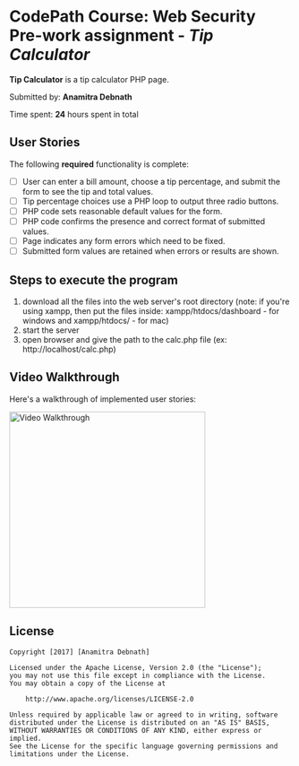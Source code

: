 # CodePath Course: Web Security Pre-work assignment - *Tip Calculator*

**Tip Calculator** is a tip calculator PHP page.

Submitted by: **Anamitra Debnath**

Time spent: **24** hours spent in total

## User Stories

The following **required** functionality is complete:
* [ ] User can enter a bill amount, choose a tip percentage, and submit the form to see the tip and total values.
* [ ] Tip percentage choices use a PHP loop to output three radio buttons.
* [ ] PHP code sets reasonable default values for the form.
* [ ] PHP code confirms the presence and correct format of submitted values.
* [ ] Page indicates any form errors which need to be fixed.
* [ ] Submitted form values are retained when errors or results are shown.

## Steps to execute the program
1. download all the files into the web server's root directory (note: if you're using xampp, then put the files inside: xampp/htdocs/dashboard - for windows and xampp/htdocs/ - for mac)
2. start the server
3. open browser and give the path to the calc.php file (ex: http://localhost/calc.php)

## Video Walkthrough 

Here's a walkthrough of implemented user stories:

<img src="http://i.imgur.com/qJLDH8L.gif" width="350" height="350" alt="Video Walkthrough" />

## License

    Copyright [2017] [Anamitra Debnath]

    Licensed under the Apache License, Version 2.0 (the "License");
    you may not use this file except in compliance with the License.
    You may obtain a copy of the License at

        http://www.apache.org/licenses/LICENSE-2.0

    Unless required by applicable law or agreed to in writing, software
    distributed under the License is distributed on an "AS IS" BASIS,
    WITHOUT WARRANTIES OR CONDITIONS OF ANY KIND, either express or implied.
    See the License for the specific language governing permissions and
    limitations under the License.

